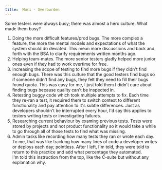 ```yaml
---
title:  Muri - Overburden
---
```


Some testers were always busy; there was almost a hero culture.
What made them busy?
1. Doing the more difficult features/prod bugs. The more complex a feature, the more the mental models and expectations of what the system should do deviated. This mean more discussions and back and forth with the BSA to clarify requirements written months ago.
2. Helping team-mates. The more senior testers gladly helped more junior ones even if they had to work overtime for free.
3. Increasing the scope of testing to find more bugs if they didn't find enough bugs. There was this culture that the good testers find bugs so if someone didn't find any bugs, they felt they need to fill their bugs found quota.  This was easy for me, I just told them I didn't care about finding bugs because quality can't be inspected in.  
4. Retesting buggy code which took multiple attempts to fix. Each time they re-ran a test, it required them to switch context to different functionality and pay attention to it's subtle differences. Just as developers shouldn't be interrupted every hour, I'd say this applies to testers writing tests or investigating failures.
5. Researching current behaviour by examing previous tests. Tests were stored by projects and not product functionality so it would take a while to go through all of those tests to find what was missing.
6. Admin tasks like recording how many tests they ran or wrote each day.
To me, that was like tracking how many lines of code a developer writes or deploys each day; pointless.
After I left, I'm told, they were told to return to this practice and add what percentage they automated.  
I'm told this instruction from the top, like the C-suite but without any explanation why.